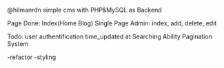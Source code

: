 @hilmanrdn
simple cms with PHP&MySQL as Backend


Page Done:
Index(Home Blog)
Single Page
Admin: index, add, delete, edit


Todo:
user authentification
time_updated at
Searching Ability
Pagination System

-refactor
-styling
